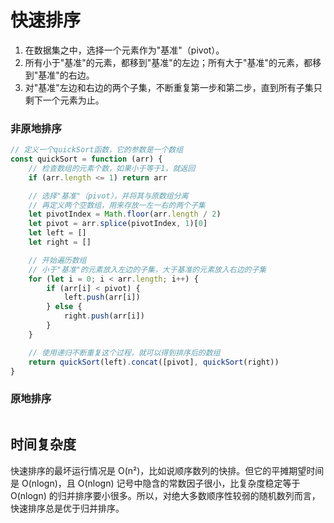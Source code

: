 # 快速排序
1. 在数据集之中，选择一个元素作为"基准"（pivot）。
2. 所有小于"基准"的元素，都移到"基准"的左边；所有大于"基准"的元素，都移到"基准"的右边。
3. 对"基准"左边和右边的两个子集，不断重复第一步和第二步，直到所有子集只剩下一个元素为止。
### 非原地排序
```javascript
// 定义一个quickSort函数，它的参数是一个数组
const quickSort = function (arr) {
    // 检查数组的元素个数，如果小于等于1，就返回
    if (arr.length <= 1) return arr 

    // 选择"基准"（pivot），并将其与原数组分离
    // 再定义两个空数组，用来存放一左一右的两个子集
    let pivotIndex = Math.floor(arr.length / 2)
    let pivot = arr.splice(pivotIndex, 1)[0]
    let left = []
    let right = []

    // 开始遍历数组
    // 小于"基准"的元素放入左边的子集，大于基准的元素放入右边的子集
    for (let i = 0; i < arr.length; i++) {
        if (arr[i] < pivot) {
            left.push(arr[i])
        } else {
            right.push(arr[i])
        }
    }

    // 使用递归不断重复这个过程，就可以得到排序后的数组
    return quickSort(left).concat([pivot], quickSort(right)) 
}
```
### 原地排序
```javascript

```

## 时间复杂度

快速排序的最坏运行情况是 O(n²)，比如说顺序数列的快排。但它的平摊期望时间是 O(nlogn)，且 O(nlogn) 记号中隐含的常数因子很小，比复杂度稳定等于 O(nlogn) 的归并排序要小很多。所以，对绝大多数顺序性较弱的随机数列而言，快速排序总是优于归并排序。